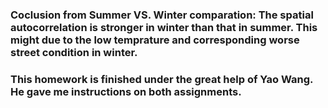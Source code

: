 ### Coclusion from Summer VS. Winter comparation: The spatial autocorrelation is stronger in winter than that in summer. This might due to the low temprature and corresponding worse street condition in winter.
### This homework is finished under the great help of Yao Wang. He gave me instructions on both assignments.
